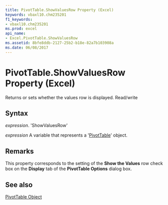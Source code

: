 ```yaml
---
title: PivotTable.ShowValuesRow Property (Excel)
keywords: vbaxl10.chm235201
f1_keywords:
- vbaxl10.chm235201
ms.prod: excel
api_name:
- Excel.PivotTable.ShowValuesRow
ms.assetid: 8bfe8ddb-2127-25b2-b18e-82a7b103908a
ms.date: 06/08/2017
---
```



# PivotTable.ShowValuesRow Property (Excel)

Returns or sets whether the values row is displayed. Read/write


## Syntax

 _expression_. 'ShowValuesRow'

 _expression_ A variable that represents a '[PivotTable](Excel.PivotTable.md)' object.


## Remarks

This property corresponds to the setting of the  **Show the Values** row check box on the **Display** tab of the **PivotTable Options** dialog box.


## See also


[PivotTable Object](Excel.PivotTable.md)

